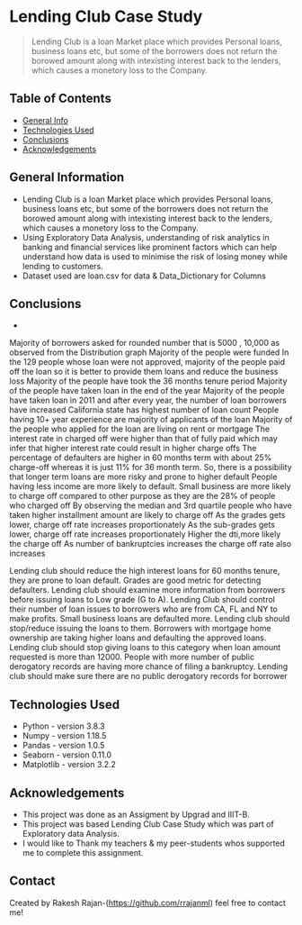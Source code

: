 # Lending Club Case Study
>Lending Club is a loan Market place which provides Personal loans, business loans etc, but some of the borrowers does not return the borowed amount along with  intexisting interest back to the lenders, which causes a monetory loss to the Company.

## Table of Contents
* [General Info](#general-information)
* [Technologies Used](#technologies-used)
* [Conclusions](#conclusions)
* [Acknowledgements](#acknowledgements)

<!-- You can include any other section that is pertinent to your problem -->

## General Information
- Lending Club is a loan Market place which provides Personal loans, business loans etc, but some of the borrowers does not return the borowed amount along with  intexisting interest back to the lenders, which causes a monetory loss to the Company.
- Using Exploratory Data Analysis, understanding of risk analytics in banking and financial services like prominent factors which can help understand how data is used to minimise the risk of losing money while lending to customers. 
- Dataset used are loan.csv for data & Data_Dictionary for Columns

<!-- You don't have to answer all the questions - just the ones relevant to your project. -->

## Conclusions
- 
Majority of borrowers asked for rounded number that is 5000 , 10,000 as observed from the Distribution graph
Majority of the people were funded
In the 129 people whose loan were not approved, majority of the people paid off the loan so it is better to provide them loans and reduce the business loss
Majority of the people have took the 36 months tenure period
Majority of the people have taken loan in the end of the year
Majority of the people have taken loan in 2011 and after every year, the number of loan borrowers have increased
California state has highest number of loan count
People having 10+ year experience are majority of applicants of the loan
Majority of the people who applied for the loan are living on rent or mortgage
The interest rate in charged off were higher than that of fully paid which may infer that higher interest rate could result in higher charge offs
The percentage of defaulters are higher in 60 months term with about 25% charge-off whereas it is just 11% for 36 month term. So, there is a possibility that longer term loans are more risky and prone to higher default
People having less income are more likely to default.
Small business are more likely to charge off compared to other purpose as they are the 28% of people who charged off
By observing the median and 3rd quartile people who have taken higher installment amount are likely to charge off
As the grades gets lower, charge off rate increases proportionately
As the sub-grades gets lower, charge off rate increases proportionately
Higher the dti,more likely the charge off
As number of bankruptcies increases the charge off rate also increases

Lending club should reduce the high interest loans for 60 months tenure, they are prone to loan 
default.
Grades are good metric for detecting defaulters. Lending club should examine more information 
from borrowers before issuing loans to Low grade (G to A).
Lending Club should control their number of loan issues to borrowers who are from CA, FL and 
NY to make profits.
Small business loans are defaulted more. Lending club should stop/reduce issuing the loans to 
them.
Borrowers with mortgage home ownership are taking higher loans and defaulting the approved 
loans. Lending club should stop giving loans to this category when loan amount requested is more 
than 12000.
People with more number of public derogatory records are having more chance of filing a 
bankruptcy. Lending club should make sure there are no public derogatory records for borrower


## Technologies Used
- Python - version 3.8.3
- Numpy - version 1.18.5
- Pandas - version 1.0.5
- Seaborn - version 0.11.0
- Matplotlib - version 3.2.2

## Acknowledgements
- This project was done as an Assigment by Upgrad and IIIT-B.
- This project was based Lending Club Case Study which was part of Exploratory data Analysis.
- I would like to Thank my teachers & my peer-students whos supported me to complete this assignment.

## Contact
Created by Rakesh Rajan-(https://github.com/rrajanml) feel free to contact me!

